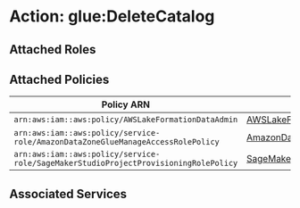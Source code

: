 # Action: glue:DeleteCatalog

## Attached Roles

## Attached Policies

| Policy ARN | Policy Name |
|------------|-------------|
| `arn:aws:iam::aws:policy/AWSLakeFormationDataAdmin` | [AWSLakeFormationDataAdmin](../policies.md#awslakeformationdataadmin) |
| `arn:aws:iam::aws:policy/service-role/AmazonDataZoneGlueManageAccessRolePolicy` | [AmazonDataZoneGlueManageAccessRolePolicy](../policies.md#amazondatazonegluemanageaccessrolepolicy) |
| `arn:aws:iam::aws:policy/service-role/SageMakerStudioProjectProvisioningRolePolicy` | [SageMakerStudioProjectProvisioningRolePolicy](../policies.md#sagemakerstudioprojectprovisioningrolepolicy) |

## Associated Services

